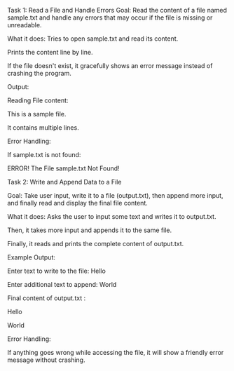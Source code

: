 Task 1: Read a File and Handle Errors
Goal:
Read the content of a file named sample.txt and handle any errors that may occur if the file is missing or unreadable.

What it does:
Tries to open sample.txt and read its content.

Prints the content line by line.

If the file doesn't exist, it gracefully shows an error message instead of crashing the program.

Output:

Reading File content:

This is a sample file.

It contains multiple lines.

Error Handling:

If sample.txt is not found:

ERROR! The File sample.txt Not Found!




Task 2: Write and Append Data to a File

Goal:
Take user input, write it to a file (output.txt), then append more input, and finally read and display the final file content.


What it does:
Asks the user to input some text and writes it to output.txt.


Then, it takes more input and appends it to the same file.


Finally, it reads and prints the complete content of output.txt.


Example Output:

Enter text to write to the file: Hello

Enter additional text to append: World

Final content of output.txt : 

Hello

World

Error Handling:

If anything goes wrong while accessing the file, it will show a friendly error message without crashing.


